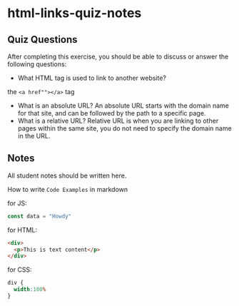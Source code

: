 # html-links-quiz-notes

## Quiz Questions

After completing this exercise, you should be able to discuss or answer the following questions:

- What HTML tag is used to link to another website?

the `<a href""></a>` tag

- What is an absolute URL?
An absolute URL starts with the domain name for that site, and can be followed by the path to a specific page.
- What is a relative URL?
Relative URL is when you are linking to other pages within the same site, you do not need to specify the domain name in the URL.

## Notes

All student notes should be written here.


How to write `Code Examples` in markdown

for JS:
```javascript
const data = "Howdy"
```

for HTML:
```html
<div>
  <p>This is text content</p>
</div>
```

for CSS:
```css
div {
  width:100%
}
```

